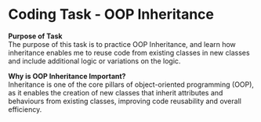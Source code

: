 # Coding Task - OOP Inheritance

**Purpose of Task** </br>
The purpose of this task is to practice OOP Inheritance, and learn how inheritance enables me to reuse code from existing classes in new classes and include additional logic or variations on the logic.

**Why is OOP Inheritance Important?** </br>
Inheritance is one of the core pillars of object-oriented programming (OOP), as it enables the creation of new classes that inherit attributes and behaviours from existing classes, improving code reusability and overall efficiency.
